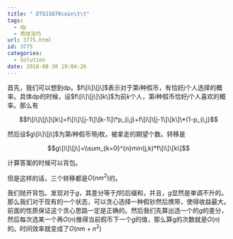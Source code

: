 ```yaml
---
title: " DTOJ3870coin\t\t"
tags:
  - dp
  - 奇技淫巧
url: 3775.html
id: 3775
categories:
  - Solution
date: 2018-08-30 19:04:26
---
```


首先，我们可以想到dp。$f\[i\]\[j\]$表示对于第$i$种假币，有恰好$j$个人选择的概率。具体dp的时候，设$f\[i\]\[j\]\[k\]$为前$k$个人，第$i$种假币恰好$j$个人喜欢的概率。那么有

$$f\[i\]\[j\]\[k\]=f\[i\]\[j-1\]\[k-1\]\*p_{i,j}+f\[i\]\[j-1\]\[k\]\*(1-p_{i,j}$$

然后设$g\[i\]\[j\]$为第$i$种假币带$j$枚，被拿走的期望个数。转移是

$$g\[i\]\[j\]=\\sum_{k=0}^{n}min(j,k)*f\[i\]\[k\]$$

计算答案的时候可以背包。

但是这样的话，三个转移都是$O(nm^2)$的。

我们抛开背包。发现对于$g$，其差分等于$f$的后缀和，并且，$g$显然是单调不升的。那么我们对于现有的一个状态，可以贪心选择一种假钞然后携带，使得收益最大。前面的性质保证这个贪心思路一定是正确的。然后我们先算出选一个的$g$的差分，然后每次选某一个再$O(n)$推得当前假币下一个$g$的值，那么算g的次数就是$O(n)$的。时间效率就变成了$O(nm+n^2)$